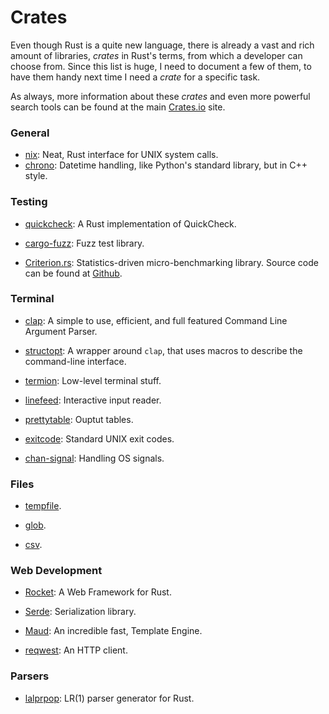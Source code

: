 Crates
======

Even though Rust is a quite new language, there is already a vast and rich
amount of libraries, _crates_ in Rust's terms, from which a developer can choose
from.  Since this list is huge, I need to document a few of them, to have them
handy next time I need a _crate_ for a specific task.

As always, more information about these _crates_ and even more powerful search
tools can be found at the main [Crates.io](https://crates.io/) site.


### General

 - [nix](https://github.com/nix-rust/nix):
   Neat, Rust interface for UNIX system calls.
 - [chrono](https://crates.io/crates/chrono):
   Datetime handling, like Python's standard library, but in C++ style.

### Testing

 - [quickcheck](https://crates.io/crates/quickcheck):
   A Rust implementation of QuickCheck.

 - [cargo-fuzz](https://github.com/rust-fuzz/cargo-fuzz):
   Fuzz test library.

 - [Criterion.rs](https://crates.io/crates/criterion):
   Statistics-driven micro-benchmarking library.  Source code can be found at
   [Github](https://github.com/japaric/criterion.rs).


### Terminal

 - [clap](https://docs.rs/clap/2.14.0/clap/):
   A simple to use, efficient, and full featured Command Line Argument Parser.

 - [structopt](https://docs.rs/structopt-derive/0.1.5/structopt_derive/):
   A wrapper around `clap`, that uses macros to describe the command-line
   interface.

 - [termion](https://github.com/ticki/termion):
   Low-level terminal stuff.

 - [linefeed](https://github.com/murarth/linefeed):
   Interactive input reader.

 - [prettytable](https://github.com/phsym/prettytable-rs):
   Ouptut tables.

 - [exitcode](https://github.com/benwilber/exitcode):
   Standard UNIX exit codes.

 - [chan-signal](https://github.com/BurntSushi/chan-signal):
   Handling OS signals.


### Files

 - [tempfile](https://github.com/Stebalien/tempfile).

 - [glob](https://github.com/rust-lang-nursery/glob).

 - [csv](https://github.com/BurntSushi/rust-csv).


### Web Development

 - [Rocket](https://rocket.rs/):
   A Web Framework for Rust.

 - [Serde](https://crates.io/crates/serde):
   Serialization library.

 - [Maud](https://github.com/lfairy/maud):
   An incredible fast, Template Engine.

 - [reqwest](https://github.com/seanmonstar/reqwest):
   An HTTP client.


### Parsers

 - [lalprpop](https://github.com/nikomatsakis/lalrpop):
   LR(1) parser generator for Rust.
